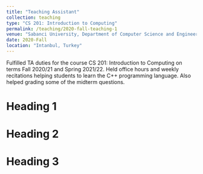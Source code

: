 ```yaml
---
title: "Teaching Assistant"
collection: teaching
type: "CS 201: Introduction to Computing"
permalink: /teaching/2020-fall-teaching-1
venue: "Sabanci University, Department of Computer Science and Engineering"
date: 2020-Fall
location: "Intanbul, Turkey"
---
```


Fulfilled TA duties for the course CS 201: Introduction to Computing on terms Fall 2020/21 and Spring 2021/22. Held office hours and weekly recitations helping students to learn the C++ programming language. Also helped grading some of the midterm questions.

Heading 1
======

Heading 2
======

Heading 3
======
